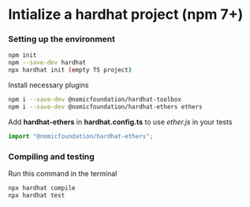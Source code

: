 # Intialize a hardhat project (npm 7+)

### Setting up the environment

```bash
npm init
npm --save-dev hardhat
npx hardhat init (empty TS project)
```

Install necessary plugins

```bash
npm i --save-dev @nomicfoundation/hardhat-toolbox
npm i --save-dev @nomicfoundation/hardhat-ethers ethers
```

Add **hardhat-ethers** in **hardhat.config.ts** to use _ether.js_ in your tests

```ts
import "@nomicfoundation/hardhat-ethers";
```

### Compiling and testing

Run this command in the terminal

```bash
npx hardhat compile
npx hardhat test
```
